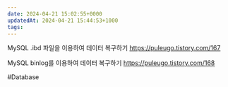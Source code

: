 ```yaml
---
date: 2024-04-21 15:02:55+0000
updatedAt: 2024-04-21 15:44:53+1000
tags: 
---
```

MySQL .ibd 파일을 이용하여 데이터 복구하기
https://puleugo.tistory.com/167

MySQL binlog를 이용하여 데이터 복구하기
https://puleugo.tistory.com/168

#Database 
